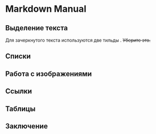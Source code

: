 # Markdown Manual

## Выделение текста 

Для зачеркнутого текста используются две тильды . ~~Уберите это.~~

## Списки

## Работа с изображениями

## Ссылки

## Таблицы

## Заключение